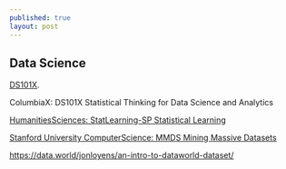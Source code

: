 ```yaml
---
published: true
layout: post
---
```

## Data Science








 [DS101X](https://courses.edx.org/courses/course-v1:ColumbiaX+DS101X+1T2016/info). 
 
 ColumbiaX: DS101X Statistical Thinking for Data Science and Analytics
 
 
 [HumanitiesSciences: StatLearning-SP Statistical Learning](https://lagunita.stanford.edu/courses/HumanitiesSciences/StatLearning/Winter2016/info)
 
 [Stanford University ComputerScience: MMDS Mining Massive Datasets](https://lagunita.stanford.edu/courses/course-v1:ComputerScience+MMDS+Fall2016/courseware/1d6e3a115a53484e90c9e389d2985514/293f6c08738c4af88196f485d703876c/)




https://data.world/jonloyens/an-intro-to-dataworld-dataset/